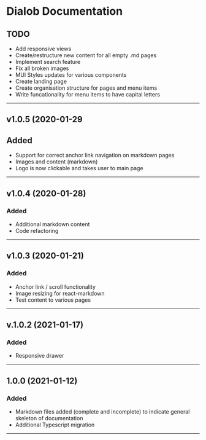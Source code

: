 # Dialob Documentation

## TODO

* Add responsive views
* Create/restructure new content for all empty .md pages
* Implement search feature
* Fix all broken images
* MUI Styles updates for various components
* Create landing page
* Create organisation structure for pages and menu items
* Write funcationality for menu items to have capital letters

---

## v1.0.5 (2020-01-29

## Added

* Support for correct anchor link navigation on markdown pages
* Images and content (markdown)
* Logo is now clickable and takes user to main page

---

## v1.0.4 (2020-01-28)

### Added

* Additional markdown content
* Code refactoring


---

## v1.0.3 (2020-01-21)

### Added

* Anchor link / scroll functionality 
* Image resizing for react-markdown
* Test content to various pages

---

## v.1.0.2 (2021-01-17)

### Added

* Responsive drawer

---

## 1.0.0 (2021-01-12)

### Added

 * Markdown files added (complete and incomplete) to indicate general skeleton of documentation
 * Additional Typescript migration 

---

